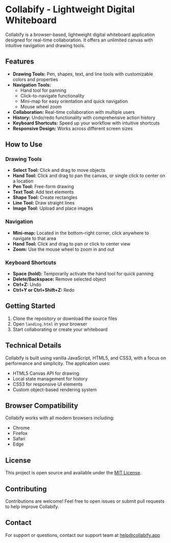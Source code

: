 # Collabify - Lightweight Digital Whiteboard

Collabify is a browser-based, lightweight digital whiteboard application designed for real-time collaboration. It offers an unlimited canvas with intuitive navigation and drawing tools.

## Features

- **Drawing Tools:** Pen, shapes, text, and line tools with customizable colors and properties
- **Navigation Tools:**
  - Hand tool for panning
  - Click-to-navigate functionality
  - Mini-map for easy orientation and quick navigation
  - Mouse wheel zoom
- **Collaboration:** Real-time collaboration with multiple users
- **History:** Undo/redo functionality with comprehensive action history
- **Keyboard Shortcuts:** Speed up your workflow with intuitive shortcuts
- **Responsive Design:** Works across different screen sizes

## How to Use

### Drawing Tools

- **Select Tool:** Click and drag to move objects
- **Hand Tool:** Click and drag to pan the canvas, or single click to center on a location
- **Pen Tool:** Free-form drawing
- **Text Tool:** Add text elements
- **Shape Tool:** Create rectangles
- **Line Tool:** Draw straight lines
- **Image Tool:** Upload and place images

### Navigation

- **Mini-map:** Located in the bottom-right corner, click anywhere to navigate to that area
- **Hand Tool:** Click and drag to pan or click to center view
- **Zoom:** Use the mouse wheel to zoom in and out

### Keyboard Shortcuts

- **Space (hold):** Temporarily activate the hand tool for quick panning
- **Delete/Backspace:** Remove selected object
- **Ctrl+Z:** Undo
- **Ctrl+Y or Ctrl+Shift+Z:** Redo

## Getting Started

1. Clone the repository or download the source files
2. Open `landing.html` in your browser
3. Start collaborating or create your whiteboard

## Technical Details

Collabify is built using vanilla JavaScript, HTML5, and CSS3, with a focus on performance and simplicity. The application uses:

- HTML5 Canvas API for drawing
- Local state management for history
- CSS3 for responsive UI elements
- Custom object-based rendering system

## Browser Compatibility

Collabify works with all modern browsers including:
- Chrome
- Firefox
- Safari
- Edge

## License

This project is open source and available under the [MIT License](LICENSE).

## Contributing

Contributions are welcome! Feel free to open issues or submit pull requests to help improve Collabify.

## Contact

For support or questions, contact our support team at help@collabify.app 
